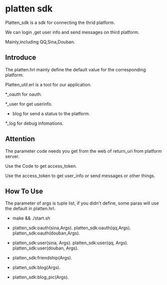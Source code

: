 platten sdk
============

Platten_sdk is a sdk for connecting the thrid platform.

We can login ,get user info and send messages on third platform.

Mainly,including QQ,Sina,Douban.

Introduce
-------------
The platten.hrl mainly define the default value for the corresponding platform.

Platten_util.erl is a tool for our application. 

*_oauth for oauth.

*_user for get userinfo.

* blog for send a status to the platform.

*_log for debug infomations.

Attention
------------

The parameter code needs you get from the  web of return_uri from platform server. 

Use the Code to get access_token.

Use the access_token to get user_info or send messages or other things.

How To Use
------------

The parameter of args is tuple list, if you didn't define, some paras will use the default in platten.hrl.

* make && ./start.sh 

* platten_sdk:oauth(sina,Args).
  platten_sdk:oauth(qq,Args).
  platten_sdk:oauth(douban,Args).

* platten_sdk:user(sina, Args).
  platten_sdk:user(qq, Args).
  platten_sdk:user(douban, Args).

* platten_sdk:friendship(Args).

* platten_sdk:blog(Args).

* platten_sdk:blog_pic(Args).




